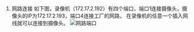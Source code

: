 1. 网路连接
如下图，录像机（172.17.2.192）有四个端口，端口1连接摄像头，摄像头的IP为172.17.2.193，端口4连接工厂的网路，
在录像机的任意一个插入网线就可以连接到摄像头。
![网路端口](asset/网路端口.jpg)
